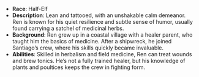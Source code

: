 - **Race**: Half-Elf
- **Description**: Lean and tattooed, with an unshakable calm demeanor. Ren is known for his quiet resilience and subtle sense of humor, usually found carrying a satchel of medicinal herbs.
- **Background**: Ren grew up in a coastal village with a healer parent, who taught him the basics of medicine. After a shipwreck, he joined Santiago’s crew, where his skills quickly became invaluable.
- **Abilities**: Skilled in herbalism and field medicine, Ren can treat wounds and brew tonics. He’s not a fully trained healer, but his knowledge of plants and poultices keeps the crew in fighting form.